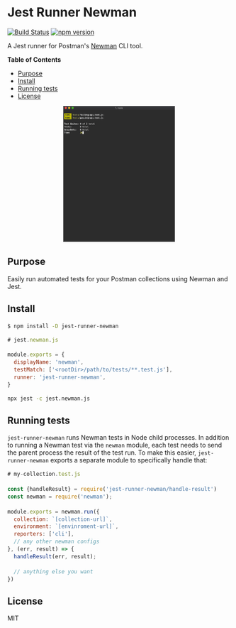 # Jest Runner Newman

[![Build Status](https://travis-ci.org/fixate/jest-runner-newman.svg?branch=master)](https://travis-ci.org/fixate/jest-runner-newman)
[![npm version](https://badge.fury.io/js/jest-runner-newman.svg)](https://badge.fury.io/js/jest-runner-newman)

A Jest runner for Postman's [Newman](https://github.com/postmanlabs/newman) CLI tool.

<!-- START doctoc generated TOC please keep comment here to allow auto update -->
<!-- DON'T EDIT THIS SECTION, INSTEAD RE-RUN doctoc TO UPDATE -->
**Table of Contents**

- [Purpose](#purpose)
- [Install](#install)
- [Running tests](#running-tests)
- [License](#license)

<!-- END doctoc generated TOC please keep comment here to allow auto update -->

<p align="center">
  <img src="assets/jest-runner-newman-demo.gif" width="50%" alt="cli example of jest-runner-newman">
</p>

## Purpose

Easily run automated tests for your Postman collections using Newman and Jest.

## Install

```bash
$ npm install -D jest-runner-newman
```

```javascript
# jest.newman.js

module.exports = {
  displayName: 'newman',
  testMatch: ['<rootDir>/path/to/tests/**.test.js'],
  runner: 'jest-runner-newman',
}
```

```bash
npx jest -c jest.newman.js
```

## Running tests

`jest-runner-newman` runs Newman tests in Node child processes. In addition to
running a Newman test via the `newman` module, each test needs to send the
parent process the result of the test run. To make this easier,
`jest-runner-newman` exports a separate module to specifically handle that:

```javascript
# my-collection.test.js

const {handleResult} = require('jest-runner-newman/handle-result')
const newman = require('newman');

module.exports = newman.run({
  collection: `[collection-url]`,
  environment: `[envinroment-url]`,
  reporters: ['cli'],
  // any other newman configs
}, (err, result) => {
  handleResult(err, result);

  // anything else you want
})
```

## License

MIT
